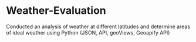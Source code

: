 # Weather-Evaluation
Conducted an analysis of weather at different latitudes and determine areas of ideal weather using Python (JSON, API, geoViews, Geoapify API)

